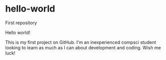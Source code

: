 # hello-world
First repository

Hello world!

This is my first project on GitHub.  I'm an inexperienced compsci student looking to learn as much as I can about development and coding.  Wish me luck!
